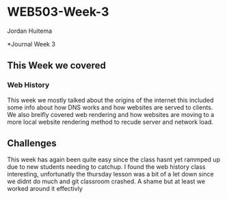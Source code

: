 # WEB503-Week-3

Jordan Huitema

*Journal Week 3

## This Week we covered 

### Web History
This week we mostly talked about the origins of the internet this included some info about how DNS works and how websites are served to clients.
We also breifly covered web rendering and how websites are moving to a more local website rendering method to recude server and network load.


## Challenges

This week has again been quite easy since the class hasnt yet rammped up due to new students needing to catchup. I found the web history class interesting, unfortunatly the thursday lesson was a bit of a let down since we didnt do much and git classroom crashed. A shame but at least we worked around it effectivly 